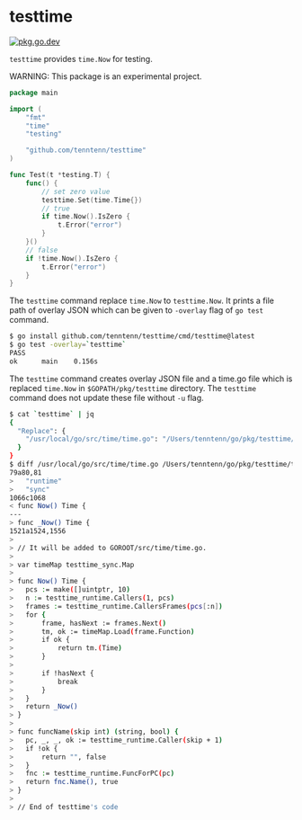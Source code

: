 # testtime

[![pkg.go.dev][gopkg-badge]][gopkg]

`testtime` provides `time.Now` for testing.

WARNING: This package is an experimental project.

```go
package main

import (
	"fmt"
	"time"
	"testing"

	"github.com/tenntenn/testtime"
)

func Test(t *testing.T) {
	func() {
		// set zero value
		testtime.Set(time.Time{})
		// true
		if time.Now().IsZero {
			t.Error("error")
		}
	}()
	// false
	if !time.Now().IsZero {
		t.Error("error")
	}
}
```

The `testtime` command replace `time.Now` to `testtime.Now`.
It prints a file path of overlay JSON which can be given to `-overlay` flag of `go test` command.

```sh
$ go install github.com/tenntenn/testtime/cmd/testtime@latest
$ go test -overlay=`testtime`
PASS
ok  	main	0.156s
```

The `testtime` command creates overlay JSON file and a time.go file which is replaced `time.Now` in `$GOPATH/pkg/testtime` directory. The `testtime` command does not update these file without `-u` flag.

```sh
$ cat `testtime` | jq
{
  "Replace": {
    "/usr/local/go/src/time/time.go": "/Users/tenntenn/go/pkg/testtime/time_go1.16.go"
  }
}
$ diff /usr/local/go/src/time/time.go /Users/tenntenn/go/pkg/testtime/time_go1.16.go
79a80,81
> 	"runtime"
> 	"sync"
1066c1068
< func Now() Time {
---
> func _Now() Time {
1521a1524,1556
> 
> // It will be added to GOROOT/src/time/time.go.
> 
> var timeMap testtime_sync.Map
> 
> func Now() Time {
> 	pcs := make([]uintptr, 10)
> 	n := testtime_runtime.Callers(1, pcs)
> 	frames := testtime_runtime.CallersFrames(pcs[:n])
> 	for {
> 		frame, hasNext := frames.Next()
> 		tm, ok := timeMap.Load(frame.Function)
> 		if ok {
> 			return tm.(Time)
> 		}
> 
> 		if !hasNext {
> 			break
> 		}
> 	}
> 	return _Now()
> }
> 
> func funcName(skip int) (string, bool) {
> 	pc, _, _, ok := testtime_runtime.Caller(skip + 1)
> 	if !ok {
> 		return "", false
> 	}
> 	fnc := testtime_runtime.FuncForPC(pc)
> 	return fnc.Name(), true
> }
> 
> // End of testtime's code
```

<!-- links -->
[gopkg]: https://pkg.go.dev/github.com/tenntenn/testtime
[gopkg-badge]: https://pkg.go.dev/badge/github.com/tenntenn/testtime?status.svg
